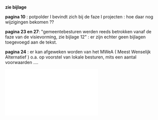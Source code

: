 **zie bijlage**

**pagina 10** : potpolder I bevindt zich bij de faze I projecten : hoe daar nog wijzigingen bekomen ??  

**pagina 23 en 27**: "gemeentebesturen werden reeds betrokken vanaf de faze van de visievorming, zie bijlage 12" : er zijn echter geen bijlagen toegevoegd aan de tekst.  

**pagina 24** : er kan afgeweken worden van het MWeA ( Meest Wenselijk Alternatief ) o.a. op voorstel van lokale besturen, mits een aantal voorwaarden ....

![besluit 2005 vlaamse regering sigmaplan .pdf](best/besluit%202005%20vlaamse%20regering%20sigmaplan%20.pdf)


